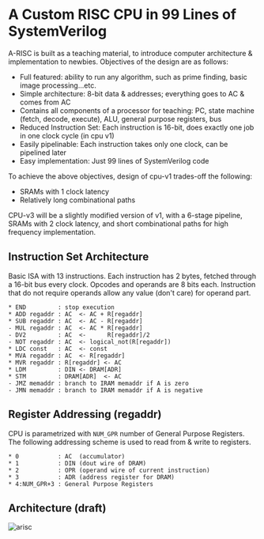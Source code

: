 # A Custom RISC CPU in 99 Lines of SystemVerilog

A-RISC is built as a teaching material, to introduce computer architecture & implementation to newbies. Objectives of the design are as follows:

* Full featured: ability to run any algorithm, such as prime finding, basic image processing...etc.
* Simple architecture: 8-bit data & addresses; everything goes to AC & comes from AC
* Contains all components of a processor for teaching: PC, state machine (fetch, decode, execute), ALU, general purpose registers, bus
* Reduced Instruction Set: Each instruction is 16-bit, does exactly one job in one clock cycle (in cpu v1)
* Easily pipelinable: Each instruction takes only one clock, can be pipelined later
* Easy implementation: Just 99 lines of SystemVerilog code

To achieve the above objectives, design of cpu-v1 trades-off the following:

* SRAMs with 1 clock latency
* Relatively long combinational paths

CPU-v3 will be a slightly modified version of v1, with a 6-stage pipeline, SRAMs with 2 clock latency, and short combinational paths for high frequency implementation.

## Instruction Set Architecture

Basic ISA with 13 instructions. Each instruction has 2 bytes, fetched through a 16-bit bus every clock. Opcodes and operands are 8 bits each. Instruction that do not require operands allow any value (don't care) for operand part.

```
* END         : stop execution
* ADD regaddr : AC  <- AC + R[regaddr]
* SUB regaddr : AC  <- AC - R[regaddr]
- MUL regaddr : AC  <- AC * R[regaddr]
- DV2         : AC  <-      R[regaddr]/2
- NOT regaddr : AC  <- logical_not(R[regaddr])
* LDC const   : AC  <- const
* MVA regaddr : AC  <- R[regaddr]
* MVR regaddr : R[regaddr] <- AC
* LDM         : DIN <- DRAM[ADR]
* STM         : DRAM[ADR]  <- AC
- JMZ memaddr : branch to IRAM memaddr if A is zero
- JMN memaddr : branch to IRAM memaddr if A is negative 
```

## Register Addressing (regaddr)

CPU is parametrized with `NUM_GPR` number of General Purpose Registers.
The following addressing scheme is used to read from & write to registers.

```
* 0           : AC  (accumulator)
* 1           : DIN (dout wire of DRAM)
* 2           : OPR (operand wire of current instruction)
* 3           : ADR (address register for DRAM)
* 4:NUM_GPR+3 : General Purpose Registers
```

## Architecture (draft)

![arisc](https://user-images.githubusercontent.com/26372005/182097673-9a089f6a-7f4c-4e8d-81fd-e0a5ea3c9bdd.png)


